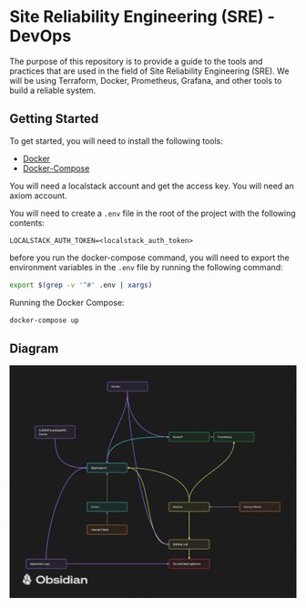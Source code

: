 
# Site Reliability Engineering (SRE) - DevOps

The purpose of this repository is to provide a guide to the tools and practices that are used in the field of Site Reliability Engineering (SRE).
We will be using Terraform, Docker, Prometheus, Grafana, and other tools to build a reliable system.

## Getting Started

To get started, you will need to install the following tools:

- [Docker](https://www.docker.com/)
- [Docker-Compose](https://docs.docker.com/compose/)

You will need a localstack account and get the access key.
You will need an axiom account.

You will need to create a `.env` file in the root of the project with the following contents:
```.env
LOCALSTACK_AUTH_TOKEN=<localstack_auth_token>
```

before you run the docker-compose command, you will need to export the environment variables in the `.env` file by running the following command:

```bash
export $(grep -v '^#' .env | xargs)
```

Running the Docker Compose:

```bash
docker-compose up
```


## Diagram

![Grafana Evaluation Diagram](Grafana_Evaluation_Diagram.png)




